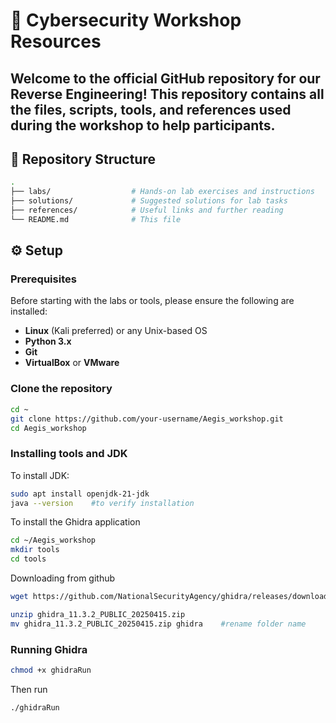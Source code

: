 # 🔐 Cybersecurity Workshop Resources

Welcome to the official GitHub repository for our **Reverse Engineering**! This repository contains all the files, scripts, tools, and references used during the workshop to help participants.
---
## 📁 Repository Structure

```bash
.
├── labs/                  # Hands-on lab exercises and instructions
├── solutions/             # Suggested solutions for lab tasks
├── references/            # Useful links and further reading
└── README.md              # This file

```
## ⚙️ Setup
### Prerequisites
Before starting with the labs or tools, please ensure the following are installed:
- **Linux** (Kali preferred) or any Unix-based OS
- **Python 3.x**
- **Git**
- **VirtualBox** or **VMware**

### Clone the repository
```bash        
cd ~
git clone https://github.com/your-username/Aegis_workshop.git
cd Aegis_workshop
```
### Installing tools and JDK
To install JDK: 
```bash
sudo apt install openjdk-21-jdk
java --version    #to verify installation
```
To install the Ghidra application
```bash
cd ~/Aegis_workshop
mkdir tools
cd tools
```
Downloading from github
```bash
wget https://github.com/NationalSecurityAgency/ghidra/releases/download/Ghidra_11.3.2_build/ghidra_11.3.2_PUBLIC_20250415.zip
```
```bash
unzip ghidra_11.3.2_PUBLIC_20250415.zip
mv ghidra_11.3.2_PUBLIC_20250415.zip ghidra    #rename folder name
```
### Running Ghidra
```bash
chmod +x ghidraRun
```
Then run
```bash
./ghidraRun
```


